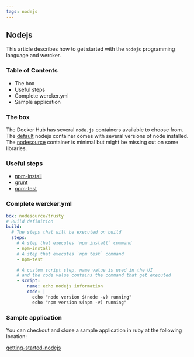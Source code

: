 ```yaml
---
tags: nodejs
---
```


## Nodejs

This article describes how to get started with the `nodejs` programming
language and wercker.

### Table of Contents

* The box
* Useful steps
* Complete wercker.yml
* Sample application

### The box

The Docker Hub has several `node.js` containers available to choose from.
The [default](https://registry.hub.docker.com/_/node/) nodejs container
comes with several versions of node installed. The [nodesource](https://registry.hub.docker.com/u/nodesource/node/)
container is minimal but might be missing out on some libraries.

### Useful steps

* [npm-install](https://app.wercker.com/#applications/51c829f23179be44780021ac/tab/details)
* [grunt](https://app.wercker.com/#applications/51c829e23179be4478002135/tab/details)
* [npm-test](https://app.wercker.com/#applications/51c829f43179be44780021bd/tab/details)

### Complete wercker.yml

```yaml
box: nodesource/trusty
# Build definition
build:
  # The steps that will be executed on build
  steps:
    # A step that executes `npm install` command
    - npm-install
    # A step that executes `npm test` command
    - npm-test

    # A custom script step, name value is used in the UI
    # and the code value contains the command that get executed
    - script:
        name: echo nodejs information
        code: |
          echo "node version $(node -v) running"
          echo "npm version $(npm -v) running"

```

### Sample application

You can checkout and clone a sample application in ruby at the
following location:

[getting-started-nodejs](https://github.com/wercker/getting-started-nodejs)
